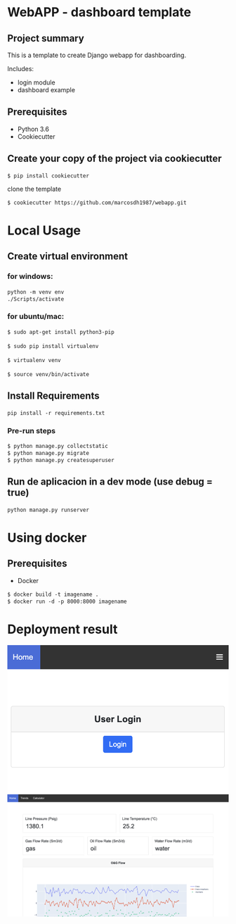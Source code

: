 # WebAPP - dashboard  template

## Project summary

This is a template to create Django webapp for dashboarding.

Includes:

- login module
- dashboard example

## Prerequisites

- Python 3.6
- Cookiecutter

## Create your copy of the project via cookiecutter

```
$ pip install cookiecutter
```

clone the template
```
$ cookiecutter https://github.com/marcosdh1987/webapp.git
```

# Local Usage
## Create virtual environment

### for windows:
```
python -m venv env
./Scripts/activate
```

### for ubuntu/mac:
```
$ sudo apt-get install python3-pip

$ sudo pip install virtualenv 

$ virtualenv venv 

$ source venv/bin/activate
```

## Install Requirements

```
pip install -r requirements.txt
```

### Pre-run steps

```
$ python manage.py collectstatic
$ python manage.py migrate
$ python manage.py createsuperuser

```

## Run de aplicacion in a dev mode (use debug = true)

```
python manage.py runserver
```

# Using docker

## Prerequisites

- Docker

```
$ docker build -t imagename .
$ docker run -d -p 8000:8000 imagename
```


# Deployment result

![Login](static/img/1.png)
![Dashboard](static/img/2.png)







